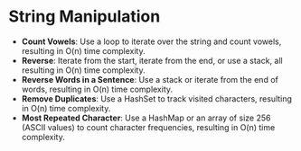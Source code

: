# String Manipulation

- **Count Vowels**: Use a loop to iterate over the string and count vowels, resulting in O(n) time complexity.
- **Reverse**: Iterate from the start, iterate from the end, or use a stack, all resulting in O(n) time complexity.
- **Reverse Words in a Sentence**: Use a stack or iterate from the end of words, resulting in O(n) time complexity.
- **Remove Duplicates**: Use a HashSet to track visited characters, resulting in O(n) time complexity.
- **Most Repeated Character**: Use a HashMap or an array of size 256 (ASCII values) to count character frequencies, resulting in O(n) time complexity.
